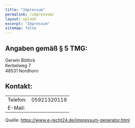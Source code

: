 ```yaml
---
title: "Impressum"
permalink: /impressum/
layout: splash
excerpt: "Impressum"
sitemap: false
---
```

<style>
 td {
    vertical-align: middle;
}
</style>

<h2>Angaben gem&auml;&szlig; &sect; 5 TMG:</h2><p>Gerwin B&ouml;ttick<br /> Kerbelweg 7<br /> 48531 Nordhorn </p> <h2>Kontakt:</h2> <table><tr><td>Telefon:</td><td> 05921320119</td></tr> <tr><td>E-Mail:</td> <td></td> </tr></table> <p>Quelle: <a href="https://www.e- recht24.de/impressum-generator.html">https://www.e-recht24.de/impressum-generator.html</a></p>
